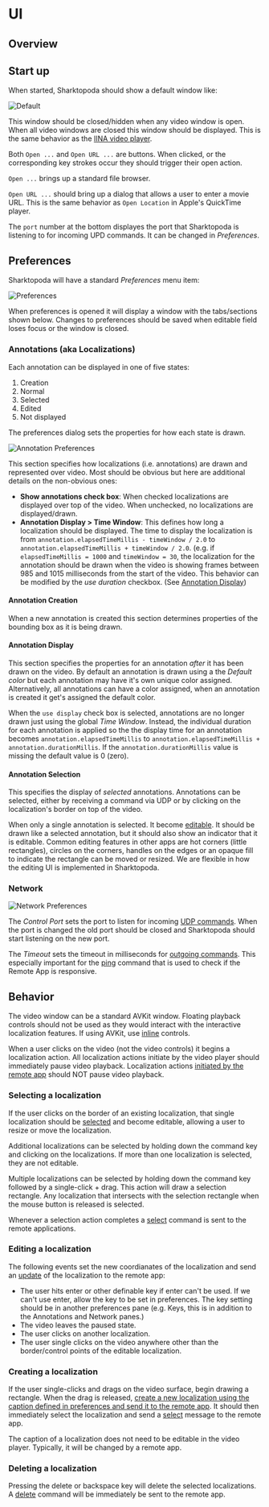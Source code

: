 # UI

## Overview  

## Start up

When started, Sharktopoda should show a default window like:

![Default](assets/Default.png)

This window should be closed/hidden when any video window is open. When all video windows are closed this window should be displayed. This is the same behavior as the [IINA video player](https://iina.io/).

Both `Open ...` and `Open URL ...` are buttons. When clicked, or the corresponding key strokes occur they should trigger their open action.

`Open ...` brings up a standard file browser.

`Open URL ...` should bring up a dialog that allows a user to enter a movie URL. This is the same behavior as `Open Location` in Apple's QuickTime player.

The `port` number at the bottom displayes the port that Sharktopoda is listening to for incoming UPD commands. It can be changed in _Preferences_.

## Preferences

Sharktopoda will have a standard _Preferences_ menu item:

![Preferences](assets/Prefs.png)

When preferences is opened it will display a window with the tabs/sections shown below. Changes to preferences should be saved when editable field loses focus or the window is closed.

### Annotations (aka Localizations)

Each annotation can be displayed in one of five states:

1. Creation
2. Normal
3. Selected
4. Edited
5. Not displayed

The preferences dialog sets the properties for how each state is drawn.

![Annotation Preferences](assets/Prefs_Annotations.png)

This section specifies how localizations (i.e. annotations) are drawn and represented over video. Most should be obvious but here are additional details on the non-obvious ones:

- __Show annotations check box__: When checked localizations are displayed over top of the video. When unchecked, no localizations are displayed/drawn.
- __Annotation Display > Time Window__: This defines how long a localization should be displayed. The time to display the localization is from `annotation.elapsedTimeMillis - timeWindow / 2.0` to `annotation.elapsedTimeMillis + timeWindow / 2.0`. (e.g. if `elapsedTimeMillis = 1000` and `timeWindow = 30`, the localization for the annotation should be drawn when the video is showing frames between 985 and 1015 milliseconds from the start of the video. This behavior can be modified by the _use duration_ checkbox. (See [Annotation Display](#annotation-display))

#### Annotation Creation

When a new annotation is created this section determines properties of the bounding box as it is being drawn.

#### Annotation Display

This section specifies the properties for an annotation _after_ it has been drawn on the video. By default an annotation is drawn using a the _Default color_ but each annotation may have it's own unique color assigned. Alternatively, all annotations can have a color assigned, when an annotation is created it get's assigned the default color.

When the `use display` check box is selected, annotations are no longer drawn just using the global _Time Window_. Instead, the individual duration for each annotation is applied so the the display time for an annotation becomes `annotation.elapsedTimeMillis` to `annotation.elapsedTimeMillis + annotation.durationMillis`. If the `annotation.durationMillis` value is missing the default value is 0 (zero).

#### Annotation Selection

This specifies the display of _selected_ annotations. Annotations can be selected, either by receiving a command via UDP or by clicking on the localization's border on top of the video.

When only a single annotation is selected. It become [editable](#editing-a-localization). It should be drawn like a selected annotation, but it should also show an indicator that it is editable. Common editing features in other apps are hot corners (little rectangles), circles on the corners, handles on the edges or an opaque fill to indicate the rectangle can be moved or resized. We are flexible in how the editing UI is implemented in Sharktopoda.

### Network

![Network Preferences](assets/Prefs_Network.png)

The _Control Port_ sets the port to listen for incoming [UDP commands](UDP_Remote_Protocol.md). When the port is changed the old port should be closed and Sharktopoda should start listening on the new port.

The _Timeout_ sets the timeout in milliseconds for [outgoing commands](UDP_Remote_Protocol.md#outgoing-commands). This especially important for the [ping](UDP_Remote_Protocol.md#ping) command that is used to check if the Remote App is responsive.

## Behavior

The video window can be a standard AVKit window. Floating playback controls should not be used as they would interact with the interactive localization features. If using AVKit, use [inline](https://developer.apple.com/documentation/avkit/avplayerviewcontrolsstyle/inline) controls.

When a user clicks on the video (not the video controls) it begins a localization action. All localization actions initiate by the video player should immediately pause video playback. Localization actions [initiated by the remote app](UDP_Remote_Protocol.md#incoming-commands) should NOT pause video playback.

### Selecting a localization

If the user clicks on the border of an existing localization, that single localization should be [selected](UDP_Remote_Protocol.md#select-localizations) and become editable, allowing a user to resize or move the localization.

Additional localizations can be selected by holding down the command key and clicking on the localizations. If more than one localization is selected, they are not editable.

Multiple localizations can be selected by holding down the command key followed by a single-click + drag. This action will draw a selection rectangle. Any localization that intersects with the selection rectangle when the mouse button is released is selected. 

Whenever a selection action completes a [select](UDP_Remote_Protocol.md#select-localizations) command is sent to the remote applications.

### Editing a localization

 The following events set the new coordianates of the localization and send an [update](UDP_Remote_Protocol.md#localizationss-modified) of the localization to the remote app:

- The user hits enter or other definable key if enter can't be used. If we can't use enter, allow the key to be set in preferences. The key setting should be in another preferences pane (e.g. Keys, this is in addition to the Annotations and Network panes.)
- The video leaves the paused state.
- The user clicks on another localization.
- The user single clicks on the video anywhere other than the border/control points of the editable localization.

### Creating a localization

If the user single-clicks and drags on the video surface, begin drawing a rectangle. When the drag is released, [create a new localization using the caption defined in preferences and send it to the remote app](UDP_Remote_Protocol.md#add-localizations). It should then immediately select the localization and send a [select](UDP_Remote_Protocol.md#select-localizations) message to the remote app.

The caption of a localization does not need to be editable in the video player. Typically, it will be changed by a remote app.

### Deleting a localization

Pressing the delete or backspace key will delete the selected localizations. A [delete](UDP_Remote_Protocol.md#localizatons-deleted) command will be immediately be sent to the remote app.
